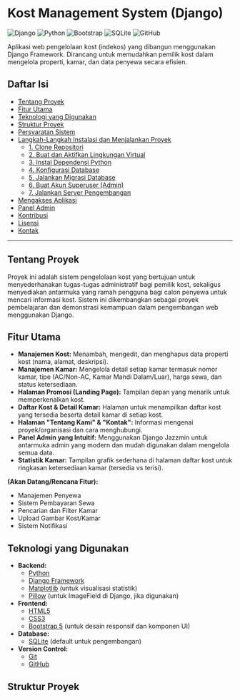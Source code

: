 # Kost Management System (Django)

![Django](https://img.shields.io/badge/Django-092E20?style=for-the-badge&logo=django&logoColor=green)
![Python](https://img.shields.io/badge/Python-3776AB?style=for-the-badge&logo=python&logoColor=white)
![Bootstrap](https://img.shields.io/badge/Bootstrap-7952B3?style=for-the-badge&logo=bootstrap&logoColor=white)
![SQLite](https://img.shields.io/badge/SQLite-07405E?style=for-the-badge&logo=sqlite&logoColor=white)
![GitHub](https://img.shields.io/badge/GitHub-100000?style=for-the-badge&logo=github&logoColor=white)

Aplikasi web pengelolaan kost (indekos) yang dibangun menggunakan Django Framework. Dirancang untuk memudahkan pemilik kost dalam mengelola properti, kamar, dan data penyewa secara efisien.

## Daftar Isi
- [Tentang Proyek](#tentang-proyek)
- [Fitur Utama](#fitur-utama)
- [Teknologi yang Digunakan](#teknologi-yang-digunakan)
- [Struktur Proyek](#struktur-proyek)
- [Persyaratan Sistem](#persyaratan-sistem)
- [Langkah-Langkah Instalasi dan Menjalankan Proyek](#langkah-langkah-instalasi-dan-menjalankan-proyek)
  - [1. Clone Repositori](#1-clone-repositori)
  - [2. Buat dan Aktifkan Lingkungan Virtual](#2-buat-dan-aktifkan-lingkungan-virtual)
  - [3. Instal Dependensi Python](#3-instal-dependensi-python)
  - [4. Konfigurasi Database](#4-konfigurasi-database)
  - [5. Jalankan Migrasi Database](#5-jalankan-migrasi-database)
  - [6. Buat Akun Superuser (Admin)](#6-buat-akun-superuser-admin)
  - [7. Jalankan Server Pengembangan](#7-jalankan-server-pengembangan)
- [Mengakses Aplikasi](#mengakses-aplikasi)
- [Panel Admin](#panel-admin)
- [Kontribusi](#kontribusi)
- [Lisensi](#lisensi)
- [Kontak](#kontak)

---

## Tentang Proyek
Proyek ini adalah sistem pengelolaan kost yang bertujuan untuk menyederhanakan tugas-tugas administratif bagi pemilik kost, sekaligus menyediakan antarmuka yang ramah pengguna bagi calon penyewa untuk mencari informasi kost. Sistem ini dikembangkan sebagai proyek pembelajaran dan demonstrasi kemampuan dalam pengembangan web menggunakan Django.

## Fitur Utama
* **Manajemen Kost:** Menambah, mengedit, dan menghapus data properti kost (nama, alamat, deskripsi).
* **Manajemen Kamar:** Mengelola detail setiap kamar termasuk nomor kamar, tipe (AC/Non-AC, Kamar Mandi Dalam/Luar), harga sewa, dan status ketersediaan.
* **Halaman Promosi (Landing Page):** Tampilan depan yang menarik untuk memperkenalkan kost.
* **Daftar Kost & Detail Kamar:** Halaman untuk menampilkan daftar kost yang tersedia beserta detail kamar di setiap kost.
* **Halaman "Tentang Kami" & "Kontak":** Informasi mengenai proyek/organisasi dan cara menghubungi.
* **Panel Admin yang Intuitif:** Menggunakan Django Jazzmin untuk antarmuka admin yang modern dan mudah digunakan dalam mengelola semua data.
* **Statistik Kamar:** Tampilan grafik sederhana di halaman daftar kost untuk ringkasan ketersediaan kamar (tersedia vs terisi).

**(Akan Datang/Rencana Fitur):**
* Manajemen Penyewa
* Sistem Pembayaran Sewa
* Pencarian dan Filter Kamar
* Upload Gambar Kost/Kamar
* Sistem Notifikasi

## Teknologi yang Digunakan
* **Backend:**
    * [Python](https://www.python.org/)
    * [Django Framework](https://www.djangoproject.com/)
    * [Matplotlib](https://matplotlib.org/) (untuk visualisasi statistik)
    * [Pillow](https://python-pillow.org/) (untuk ImageField di Django, jika digunakan)
* **Frontend:**
    * [HTML5](https://developer.mozilla.org/en-US/docs/Web/HTML)
    * [CSS3](https://developer.mozilla.org/en-US/docs/Web/CSS)
    * [Bootstrap 5](https://getbootstrap.com/) (untuk desain responsif dan komponen UI)
* **Database:**
    * [SQLite](https://www.sqlite.org/index.html) (default untuk pengembangan)
* **Version Control:**
    * [Git](https://git-scm.com/)
    * [GitHub](https://github.com/)

## Struktur Proyek
